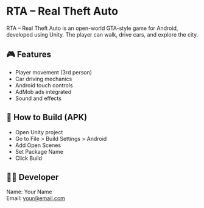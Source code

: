 # RTA – Real Theft Auto

RTA – Real Theft Auto is an open-world GTA-style game for Android, developed using Unity. The player can walk, drive cars, and explore the city.

## 🎮 Features
- Player movement (3rd person)
- Car driving mechanics
- Android touch controls
- AdMob ads integrated
- Sound and effects

## 🔧 How to Build (APK)
- Open Unity project
- Go to File > Build Settings > Android
- Add Open Scenes
- Set Package Name
- Click Build

## 👨‍💻 Developer
Name: Your Name  
Email: your@email.com  
